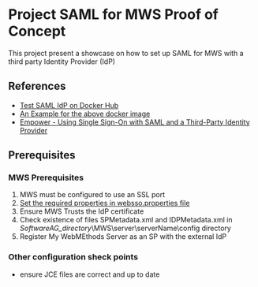 # Project SAML for MWS Proof of Concept

This project present a showcase on how to set up SAML for MWS with a third party Identity Provider (IdP)

## References

- [Test SAML IdP on Docker Hub](https://hub.docker.com/r/kristophjunge/test-saml-idp/)
- [An Example for the above docker image](https://medium.com/disney-streaming/setup-a-single-sign-on-saml-test-environment-with-docker-and-nodejs-c53fc1a984c9)
- [Empower - Using Single Sign-On with SAML and a Third-Party Identity Provider](https://documentation.softwareag.com/webmethods/mywebmethods_server/mws10-5/10-5_MWSw/index.html#page/my-webmethods-server-webhelp%2Fco-saml_SSO_third_party_idp.html%23)


## Prerequisites

### MWS Prerequisites

1. MWS must be configured to use an SSL port
2. [Set the required properties in websso.properties file](https://documentation.softwareag.com/webmethods/mywebmethods_server/mws10-5/10-5_MWSw/index.html#page/my-webmethods-server-webhelp/ta-setting_properties_in_the_websso.properties_file.html#wwID0ESTLS)
3. Ensure MWS Trusts the IdP certificate
4. Check existence of files SPMetadata.xml and IDPMetadata.xml in _SoftwareAG_directory_\MWS\server\serverName\config directory
5. Register My WebMEthods Server as an SP with the external IdP

### Other configuration sheck points

- ensure JCE files are correct and up to date